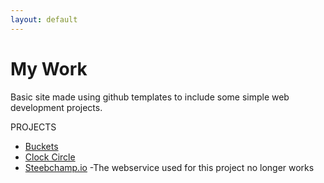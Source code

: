 ```yaml
---
layout: default
---
```


# [](#header-1)My Work

Basic site made using github templates to include some simple web development projects.

PROJECTS
 * [Buckets](https://denk-o.github.io/buckets)  
 * [Clock Circle](https://denk-o.github.io/clock_circle)
 * [Steebchamp.io](https://denk-o.github.io/steebchamp.io)
  -The webservice used for this project no longer works
